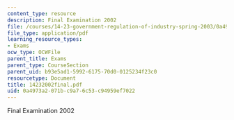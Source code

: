 ```yaml
---
content_type: resource
description: Final Examination 2002
file: /courses/14-23-government-regulation-of-industry-spring-2003/0a4973a2071bc9a76c53c94959ef7022_14232002final.pdf
file_type: application/pdf
learning_resource_types:
- Exams
ocw_type: OCWFile
parent_title: Exams
parent_type: CourseSection
parent_uid: b93e5ad1-5992-6175-70d0-0125234f23c0
resourcetype: Document
title: 14232002final.pdf
uid: 0a4973a2-071b-c9a7-6c53-c94959ef7022
---
```

Final Examination 2002

